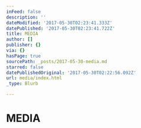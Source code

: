 ```yaml
---
inFeed: false
description: ''
dateModified: '2017-05-30T02:23:41.333Z'
datePublished: '2017-05-30T02:23:41.722Z'
title: MEDIA
author: []
publisher: {}
via: {}
hasPage: true
sourcePath: _posts/2017-05-30-media.md
starred: false
datePublishedOriginal: '2017-05-30T02:22:56.092Z'
url: media/index.html
_type: Blurb

---
```

# MEDIA